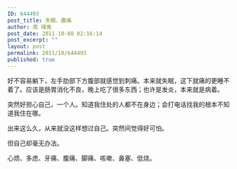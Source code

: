 ```yaml
---
ID: 644493
post_title: 失眠、腹痛
author: 南 靖男
post_date: 2011-10-08 02:16:14
post_excerpt: ""
layout: post
permalink: 2011/10/644493
published: true
---
```

好不容易躺下，左手肋部下方腹部就感觉到刺痛。本来就失眠，这下就痛的更睡不着了。应该是肠胃消化不良，晚上吃了很多东西；也许是发炎，本来就是病着。

突然好担心自己，一个人。知道我住处的人都不在身边；会打电话找我的根本不知道我住在哪。

出来这么久，从来就没这样想过自己。突然间觉得好可怕。

但自己却毫无办法。

心烦、多虑、牙痛、腹痛、脚痛、咳嗽、鼻塞、低烧。